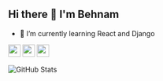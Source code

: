 ## Hi there 👋 I'm Behnam
- 🌱 I’m currently learning React and Django



<a href="https://www.twitter.com/thisbehnam"><img src="https://img.shields.io/badge/twitter-%231DA1F2.svg?&style=for-the-badge&logo=twitter&logoColor=white" height=25></a>
<a href="https://www.instagram.com/behnam.mohamadzadeh/"><img src="https://img.shields.io/badge/instagram-%23E4405F.svg?&style=for-the-badge&logo=instagram&logoColor=white" height=25></a>
<a href="https://t.me/behnam_1121"><img src="https://img.shields.io/badge/telegram-%230088cc.svg?&style=for-the-badge&logo=telegram&logoColor=telegram" height=25></a>

<img src="https://github-readme-stats.vercel.app/api?username=behnambm&amp;show_icons=true" alt="GitHub Stats">

<!--
**behnambm/behnambm** is a ✨ _special_ ✨ repository because its `README.md` (this file) appears on your GitHub profile.

Here are some ideas to get you started:



- 👯 I’m looking to collaborate on ...
- 🤔 I’m looking for help with ...
- 💬 Ask me about ...

- 😄 Pronouns: ...
- ⚡ Fun fact: ...
-->

